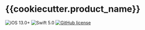 # {{cookiecutter.product_name}}

![iOS 13.0+](https://img.shields.io/badge/iOS-13.0%2B-blue)
![Swift 5.0](https://img.shields.io/badge/Swift-5.0-Orange?style=flat-square)
[![GitHub license](https://img.shields.io/badge/license-MIT-lightgrey.svg)](https://raw.githubusercontent.com/{{cookiecutter.organization_name}}/{{cookiecutter.product_name}}/master/LICENSE)